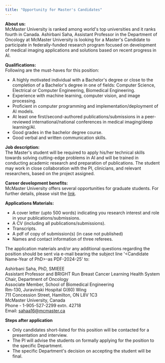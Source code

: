 ```yaml
---
title: "Opportunity for Master's Candidates"
---
```

**About us:** <br>
McMaster University is ranked among world's top universities and it ranks fourth in Canada. Ashirbani Saha, Assistant Professor in the Department of Oncology at McMaster University is looking for a Master's Candidate to participate in federally-funded research program focused on development of medical imaging applications and solutions based on recent progress in AI.


**Qualifications:** <br>
Following are the must-haves for this position:<br>  
* A highly motivated individual with a Bachelor's degree or close to the completion of a Bachelor's degree in one of fields: Computer Science, Electrical or Computer Engineering, Biomedical Engineering.
* Experience with machine learning, computer vision, and image processing.
* Proficient in computer programming and implementation/deployment of AI models.
* At least one first/second-authored publications/submissions in a peer-reviewed international/national conferences in medical imaging/deep learning/AI.
* Good grades in the bachelor degree course.
* Good verbal and written communication skills.

**Job description:**<br>
The Master's student will be required to apply his/her technical skills towards solving cutting-edge problems in AI and will be trained in conducting academic research and preparation of publications. The student may work in close collaboration with the PI, clinicians, and relevant researchers, based on the project assigned.

**Career development benefits:**  
McMaster University offers several opportunities for graduate students. For further details, please visit the [link](https://gs.mcmaster.ca/app/uploads/2019/11/postdocfellows_policy.pdf).

**Applications Materials:**<br>
* A cover letter (upto 500 words) indicating you research interest and role in your publications/submissions.
* A CV (including all publications/submissions).
* Transcripts.
* A pdf of copy of submission(s) (in case not published)
* Names and contact information of three referees.

The application materials and/or any additional questions regarding the position should be sent via e-mail bearing the subject line '\<Candidate Name-Year of PhD\>-as PDF-2024-25' to:

Ashirbani Saha, PhD, SMIEEE<br>
Assistant Professor and BRIGHT Run Breast Cancer Learning Health System Chair, Department of Oncology<br>
Associate Member, School of Biomedical Engineering<br>
Rm-130, Juravinski Hospital G(60) Wing<br>
711 Concession Street, Hamilton, ON L8V 1C3<br>
McMaster University, Canada<br>
Phone - 1-905-527-2299 extn. 42718<br>
Email: sahaa16@mcmaster.ca<br>

**Steps after application**<br>
* Only candidates short-listed for this position will be contacted for a presentation and interview.<br>
* The PI will advise the students on formally applying for the position to the specific Department.<br>
* The specific Department's decision on accepting the student will be final.<br>
